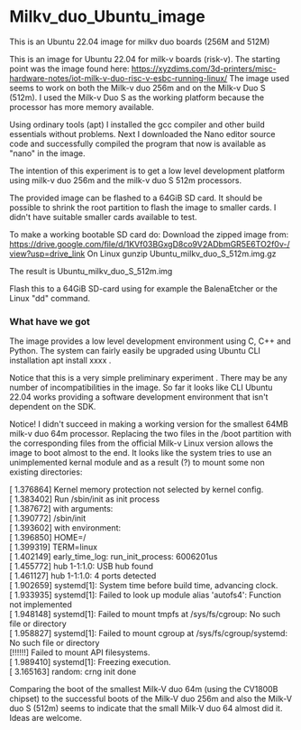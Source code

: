 # Milkv_duo_Ubuntu_image
This is an Ubuntu 22.04 image for milkv duo boards (256M and 512M)

This is an image for Ubuntu 22.04 for milk-v boards (risk-v). The starting point was the image found here: https://xyzdims.com/3d-printers/misc-hardware-notes/iot-milk-v-duo-risc-v-esbc-running-linux/
The image used seems to work on both the Milk-v duo 256m and on the Milk-v Duo S (512m). I used the Milk-v Duo S as the working platform because the processor has more memory available.

Using ordinary tools (apt) I installed the gcc compiler and other build essentials without problems.
Next I downloaded the Nano editor source code and successfully compiled the program that now is available as "nano" in the image.

The intention of this experiment is to get a low level development platform using milk-v duo 256m and the milk-v duo S 512m processors. 

The provided image can be flashed to a 64GiB SD card. It should be possible to shrink the root partition to flash the image to smaller cards. I didn't have suitable smaller cards available to test.

To make a working bootable SD card do:
Download the zipped image from: https://drive.google.com/file/d/1KVf03BGxgD8co9V2ADbmGR5E6TO2f0v-/view?usp=drive_link
On Linux 
gunzip Ubuntu_milkv_duo_S_512m.img.gz

The result is Ubuntu_milkv_duo_S_512m.img

Flash this to a 64GiB SD-card using for example the BalenaEtcher or the Linux "dd" command.

<h3>What have we got</h3>
The image provides a low level development environment using C, C++ and Python. 
The system can fairly easily be upgraded using Ubuntu CLI installation apt install xxxx .

Notice that this is a very simple preliminary experiment . There may be any number of incompatibilities in the image. So far it looks like CLI Ubuntu 22.04 works providing a software development environment that isn't dependent on the SDK.

Notice!
I didn't succeed in making a working version for the smallest 64MB milk-v duo 64m processor. Replacing the two files in the /boot partition with the corresponding files from the official Milk-v Linux version allows the image to 
boot almost to the end. It looks like the system tries to use an unimplemented kernal module and as a result (?) to mount some non existing directories:

[    1.376864] Kernel memory protection not selected by kernel config.<br>
[    1.383402] Run /sbin/init as init process<br>
[    1.387672]   with arguments:<br>
[    1.390772]     /sbin/init<br>
[    1.393602]   with environment:<br>
[    1.396850]     HOME=/<br>
[    1.399319]     TERM=linux<br>
[    1.402149] early_time_log: run_init_process: 6006201us<br>
[    1.455772] hub 1-1:1.0: USB hub found<br>
[    1.461127] hub 1-1:1.0: 4 ports detected<br>
[    1.902659] systemd[1]: System time before build time, advancing clock.<br>
[    1.933935] systemd[1]: Failed to look up module alias 'autofs4': Function not implemented<br>
[    1.948148] systemd[1]: Failed to mount tmpfs at /sys/fs/cgroup: No such file or directory<br>
[    1.958827] systemd[1]: Failed to mount cgroup at /sys/fs/cgroup/systemd: No such file or directory<br>
[!!!!!!] Failed to mount API filesystems.<br>
[    1.989410] systemd[1]: Freezing execution.<br>
[    3.165163] random: crng init done<br>

Comparing the boot of the smallest Milk-V duo 64m (using the CV1800B chipset) to the successful boots of the Milk-V duo 256m and also the Milk-V duo S (512m) seems to indicate that the small Milk-V duo 64 almost did it. Ideas are welcome. 
